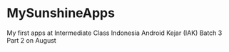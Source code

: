# MySunshineApps
My first apps at Intermediate Class Indonesia Android Kejar (IAK) Batch 3 Part 2 on August
